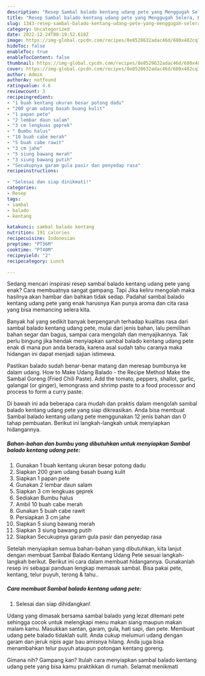 ```yaml
---
description: "Resep Sambal balado kentang udang pete yang Menggugah Selera, Buat Buka Puasa Enak Banget"
title: "Resep Sambal balado kentang udang pete yang Menggugah Selera, Buat Buka Puasa Enak Banget"
slug: 1343-resep-sambal-balado-kentang-udang-pete-yang-menggugah-selera-buat-buka-puasa-enak-banget
category: Uncategorized
date: 2022-12-24T00:19:52.618Z
image: https://img-global.cpcdn.com/recipes/8e8528632adac46d/680x482cq70/sambal-balado-kentang-udang-pete-foto-resep-utama.jpg
hideToc: false
enableToc: true
enableTocContent: false
thumbnail: https://img-global.cpcdn.com/recipes/8e8528632adac46d/680x482cq70/sambal-balado-kentang-udang-pete-foto-resep-utama.jpg
cover: https://img-global.cpcdn.com/recipes/8e8528632adac46d/680x482cq70/sambal-balado-kentang-udang-pete-foto-resep-utama.jpg
author: Admin
authorAv: notfound
ratingvalue: 4.6
reviewcount: 3
recipeingredient:
- "1 buah kentang ukuran besar potong dadu"
- "200 gram udang basah buang kulit"
- "1 papan pete"
- "2 lembar daun salam"
- "3 cm lengkuas geprek"
- " Bumbu halus"
- "10 buah cabe merah"
- "5 buah cabe rawit"
- "3 cm jahe"
- "5 siung bawang merah"
- "3 siung bawang putih"
- "Secukupnya garam gula pasir dan penyedap rasa"
recipeinstructions:

- "Selesai dan siap dinikmati!"
categories:
- Resep
tags:
- sambal
- balado
- kentang

katakunci: sambal balado kentang 
nutrition: 191 calories
recipecuisine: Indonesian
preptime: "PT36M"
cooktime: "PT40M"
recipeyield: "2"
recipecategory: Lunch

---
```



Sedang mencari inspirasi resep sambal balado kentang udang pete yang enak? Cara membuatnya sangat gampang. Tapi Jika keliru mengolah maka hasilnya akan hambar dan bahkan tidak sedap. Padahal sambal balado kentang udang pete yang enak harusnya Kan punya aroma dan cita rasa yang bisa memancing selera kita.


Banyak hal yang sedikit banyak berpengaruh terhadap kualitas rasa dari sambal balado kentang udang pete, mulai dari jenis bahan, lalu pemilihan bahan segar dan bagus, sampai cara mengolah dan menyajikannya. Tak perlu bingung jika hendak menyiapkan sambal balado kentang udang pete enak di mana pun anda berada, karena asal sudah tahu caranya maka hidangan ini dapat menjadi sajian istimewa.

Pastikan balado sudah benar-benar matang dan meresap bumbunya ke dalam udang. How to Make Udang Balado - the Recipe Method Make the Sambal Goreng (Fried Chili Paste). Add the tomato, peppers, shallot, garlic, galangal (or ginger), lemongrass and shrimp paste to a food processor and process to form a curry paste.


Di bawah ini ada beberapa cara mudah dan praktis dalam mengolah sambal balado kentang udang pete yang siap dikreasikan. Anda bisa membuat Sambal balado kentang udang pete menggunakan 12 jenis bahan dan 0 tahap pembuatan. Berikut ini langkah-langkah untuk menyiapkan hidangannya.

<!--inarticleads1-->

##### Bahan-bahan dan bumbu yang dibutuhkan untuk menyiapkan Sambal balado kentang udang pete:

1. Gunakan 1 buah kentang ukuran besar potong dadu
1. Siapkan 200 gram udang basah buang kulit
1. Siapkan 1 papan pete
1. Gunakan 2 lembar daun salam
1. Siapkan 3 cm lengkuas geprek
1. Sediakan  Bumbu halus
1. Ambil 10 buah cabe merah
1. Gunakan 5 buah cabe rawit
1. Persiapkan 3 cm jahe
1. Siapkan 5 siung bawang merah
1. Siapkan 3 siung bawang putih
1. Siapkan Secukupnya garam gula pasir dan penyedap rasa


Setelah menyiapkan semua bahan-bahan yang dibutuhkan, kita lanjut dengan membuat Sambal Balado Kentang Udang Pete sesuai langkah-langkah berikut. Berikut ini cara dalam membuat hidangannya. Gunakanlah resep ini sebagai panduan lengkap memasak sambal. Bisa pakai pete, kentang, telur puyuh, terong &amp; tahu.. 

<!--inarticleads2-->

##### Cara membuat Sambal balado kentang udang pete:


1. Selesai dan siap dihidangkan!

Udang yang dimasak bersama sambal balado yang lezat ditemani pete sehingga cocok untuk melengkapi menu makan siang maupun makan malam kamu. Masukkan santan, garam, gula, hati sapi, dan pete. Membuat udang pete balado tidaklah sulit. Anda cukup melumuri udang dengan garam dan jeruk nipis agar bau amisnya hilang. Anda juga bisa menambahkan telur puyuh ataupun potongan kentang goreng. 

Gimana nih? Gampang kan? Itulah cara menyiapkan sambal balado kentang udang pete yang bisa kamu praktikkan di rumah. Selamat menikmati
